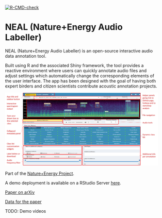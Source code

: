 <!-- badges: start -->
[![R-CMD-check](https://github.com/gibbona1/neal/actions/workflows/R-CMD-check.yaml/badge.svg)](https://github.com/gibbona1/neal/actions/workflows/R-CMD-check.yaml)
<!-- badges: end -->
# NEAL (Nature+Energy Audio Labeller)

NEAL (Nature+Energy Audio Labeller) is an open-source interactive audio data annotation tool. 

Built using R and the associated Shiny framework, the tool provides a reactive environment where users can quickly annotate audio files and adjust settings which automatically change the corresponding elements of the user interface. The app has been designed with the goal of having both expert birders and citizen scientists contribute acoustic annotation projects.

![Main components of the App User Interface](https://raw.githubusercontent.com/gibbona1/neal_data/main/images/app_annotated.png)

Part of the [Nature+Energy Project](https://www.marei.ie/project/natureenergy/).

A demo deployment is available on a RStudio Server [here](https://rstudioserver.hamilton.ie:3939/content/35c6a672-2488-4079-bd75-f3d5d6d22789/).

[Paper on arXiv](https://arxiv.org/abs/2212.01457)

[Data for the paper](https://github.com/gibbona1/neal_data)

TODO: Demo videos

